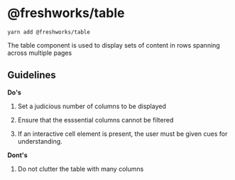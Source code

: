 @freshworks/table
==============================================================================

```
yarn add @freshworks/table
```

The table component is used to display sets of content in rows spanning across multiple pages

Guidelines
------------------------------------------------------------------------------
**Do's**
1. Set a judicious number of columns to be displayed

2. Ensure that the esssential columns cannot be filtered 

3. If an interactive cell element is present, the user must be given cues for understanding.  

**Dont's**

1. Do not clutter the table with many columns



